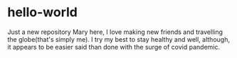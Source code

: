 # hello-world
Just a new repository
Mary here, I love making new friends and travelling the globe(that's simply me).
I try my best to stay healthy and well, although, it appears to be easier said than done with the surge of covid pandemic. 
